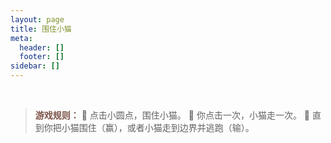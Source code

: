 ```yaml
---
layout: page
title: 围住小猫
meta:
  header: []
  footer: []
sidebar: []
---
```

<br/>
<div align="center">
    <div id="catch-the-cat"></div>
</div>

<script src="https://cdn.jsdelivr.net/gh/XuxuGood/cdn@master/blogJs/catch-the-cat/phaser.min.js"></script>
<script src="https://cdn.jsdelivr.net/gh/XuxuGood/cdn@master/blogJs/catch-the-cat/catch-the-cat.js"></script>
<script src="https://cdn.jsdelivr.net/gh/XuxuGood/cdn@master/blogJs/catch-the-cat/game.js"></script>

> <strong style="color:#7C5246">游戏规则：</strong>
:bell: 点击小圆点，围住小猫。
:bell: 你点击一次，小猫走一次。
:bell: 直到你把小猫围住（赢），或者小猫走到边界并逃跑（输）。
